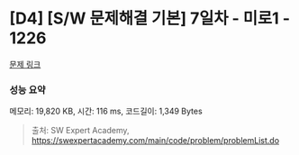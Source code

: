# [D4] [S/W 문제해결 기본] 7일차 - 미로1 - 1226 

[문제 링크](https://swexpertacademy.com/main/code/problem/problemDetail.do?contestProbId=AV14vXUqAGMCFAYD) 

### 성능 요약

메모리: 19,820 KB, 시간: 116 ms, 코드길이: 1,349 Bytes



> 출처: SW Expert Academy, https://swexpertacademy.com/main/code/problem/problemList.do